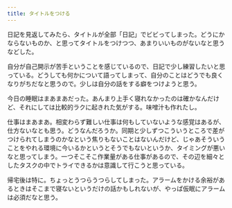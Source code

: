 ```yaml
---
title: タイトルをつける
---
```


日記を見返してみたら、タイトルが全部「日記」でビビってしまった。どうにかならないものか、と思ってタイトルをつけつつ、あまりいいものがないなと思うなどした。

自分が自己開示が苦手ということを感じているので、日記で少し練習したいと思っている。どうしても何かについて語ってしまって、自分のことはどうでも良くなりがちだなと思うので。少しは自分の話をする癖をつけようと思う。

今日の睡眠はまあまあだった。あんまり上手く寝れなかったのは確かなんだけど、それにしては比較的ラクに起きれた気がする。味噌汁も作れたし。

仕事はまあまあ。相変わらず難しい仕事は何もしていないような感覚はあるが、仕方ないなとも思う。どうなんだろうか。同期と少しずつこういうところで差がつけられてしまうのかなという焦りもないことはないんだけど、じゃあそういうことをやれる環境に今いるかというとそうでもないというか、タイミングが悪いなと思ってしまう。一つそこそこ作業量がある仕事があるので、その辺を細々としたタスクの中でトライできるかは意識して行こうと思っている。

帰宅後は特に。ちょっとうつらうつらしてしまった。アラームをかける余裕があるときはそこまで寝ないというだけの話かもしれないが、やっぱ仮眠にアラームは必須だなと思う。